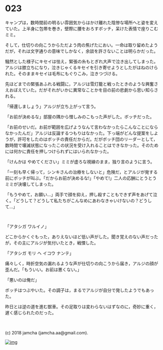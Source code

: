 # 023

キャンプは，数時間前の明るい雰囲気からはかけ離れた陰惨な場所へと姿を変えていた。上半身に包帯を巻き，壁際に腰をおろすボッチ，呆けた表情で座りこむミミ。  

そして，仕切りの向こうからただよう肉の焦げたにおい。一命は取り留めたようだが，それは文字通りの意味でしかなく，余談を許さないことは明らかだった。  

騒然とした様子にキセイは怯え，緊張の糸もとぎれ大声で泣き出してしまった。アルジは膝立ちになり，泣きじゃくるキセイを引き寄せようとしたがはねのけられた。そのままキセイは毛布にもぐりこみ，泣きつづける。  

先ほどまでの緊張あふれる戦闘に，アルジは雪灯籠と戦ったときのような興奮さえおぼえていた。だがそれがいかに異常なことかを目の前の悲劇から思い知らされる。  

「帰還しましょう」アルジが立ち上がって言う。  

「お前が決めるな」部屋の隅から憎しみのこもった声がした。ボッチだった。  

「お前のせいだ。お前が範囲を広げようなんて言わなかったらこんなことにならなかったんだ」アルジは反論するつもりはなかった。下っ端がどんな提案をしようが，許可をしたのはボッチの責任だからだ。だがボッチ団のリーダーとして，数時間で壊滅状態になったこの状況を受け入れることはできなかった。そのためには何かに責任を押しつけられずにはいられなかった。  

「けんかは やめてください」ミミが虚ろな視線のまま，独り言のように言う。  

「一刻も早く帰って，シンキさんの治療をしないと」危険だ，とアルジが発する前にボッチが叫ぶ。「だからお前が決めるな!」「やめて!」二人の応酬にとうとうミミが決壊してしまった。  

「もうやめて，お願い…」両手で顔を抑え，押し殺すこともできず声をあげて泣く。「どうして？どうして私たちがこんなめにあわなきゃいけないの？どうして…」  

<br>  

「アタシガ ワルイノ」  

どこからかくぐもった，ありえないほど低い声がした。聞き覚えのない声だったが，その主にアルジが気付いたとき，戦慄した。  

「アタシガ モリ ヘ イコウ ナンテ」  

痛々しく，時折空気の漏れるような声が仕切りの向こうから届き，アルジの顔が歪んだ。「もういい。お前は悪くない。」  

「悪いのは俺だ」  

ボッチはつぶやいた。その調子は，まるでアルジが自分で発したようでもあった。  

昨日とは逆の道を進む獣車。その足取りは変わらないはずなのに，奇妙に重く，遅く感じられたのだった。  

<br>  
<br>  
(c) 2018 jamcha (jamcha.aa@gmail.com).  

[![img](http://i.creativecommons.org/l/by-nc-sa/4.0/88x31.png)](http://creativecommons.org/licenses/by-nc-sa/4.0/deed)